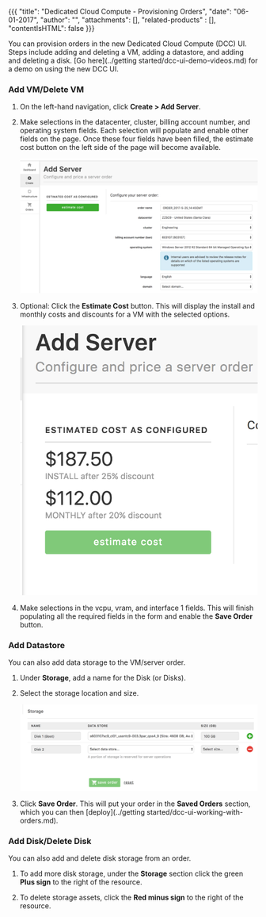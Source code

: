 {{{
"title": "Dedicated Cloud Compute - Provisioning Orders",
"date": "06-01-2017",
"author": "",
"attachments": [],
"related-products" : [],
"contentIsHTML": false
}}}

You can provision orders in the new Dedicated Cloud Compute (DCC) UI. Steps include adding and deleting a VM, adding a datastore, and adding and deleting a disk. [Go here](../getting started/dcc-ui-demo-videos.md) for a demo on using the new DCC UI.

### Add VM/Delete VM

1. On the left-hand navigation, click **Create > Add Server**.

2. Make selections in the datacenter, cluster, billing account number, and operating system fields. Each selection will populate and enable other fields on the page. Once these four fields have been filled, the estimate cost button on the left side of the page will become available.

    ![dashboard](../../images/dcc-ui-provisioning-orders-1.png)

3. Optional: Click the **Estimate Cost** button. This will display the install and monthly costs and discounts for a VM with the selected options.

    ![dashboard](../../images/dcc-ui-provisioning-orders-2.png)

4. Make selections in the vcpu, vram, and interface 1 fields. This will finish populating all the required fields in the form and enable the **Save Order** button.

### Add Datastore

You can also add data storage to the VM/server order.

1. Under **Storage**, add a name for the Disk (or Disks).

2. Select the storage location and size.

    ![dashboard](../../images/dcc-ui-provisioning-orders-3.png)

3. Click **Save Order**. This will put your order in the **Saved Orders** section, which you can then [deploy](../getting started/dcc-ui-working-with-orders.md).

### Add Disk/Delete Disk

You can also add and delete disk storage from an order.

1. To add more disk storage, under the **Storage** section click the green **Plus sign** to the right of the resource.

2. To delete storage assets, click the **Red minus sign** to the right of the resource.
